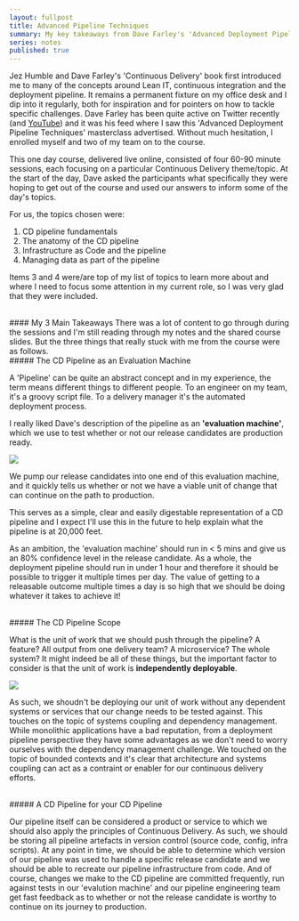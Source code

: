 ```yaml
---
layout: fullpost
title: Advanced Pipeline Techniques
summary: My key takeaways from Dave Farley's 'Advanced Deployment Pipeline  Techniques' Masterclass seminar, part of GOTO Copenhagen 2020.
series: notes
published: true
---
```


Jez Humble and Dave Farley's 'Continuous Delivery' book first introduced me to many of the concepts around Lean IT, continuous integration and the deployment pipeline. It remains a permanent fixture on my office desk and I dip into it regularly, both for inspiration and for pointers on how to tackle specific challenges. Dave Farley has been quite active on Twitter recently (and [YouTube](https://www.youtube.com/channel/UCCfqyGl3nq_V0bo64CjZh8g)) and it was his feed where I saw this 'Advanced Deployment Pipeline Techniques' masterclass advertised. Without much hesitation, I enrolled myself and two of my team on to the course.

This one day course, delivered live online, consisted of four 60-90 minute sessions, each focusing on a particular Continuous Delivery theme/topic. At the start of the day, Dave asked the participants what specifically they were hoping to get out of the course and used our answers to inform some of the day's topics.

For us, the topics chosen were:

1. CD pipeline fundamentals 
2. The anatomy of the CD pipeline
3. Infrastructure as Code and the pipeline
4. Managing data as part of the pipeline

Items 3 and 4 were/are top of my list of topics to learn more about and where I need to focus some attention in my current role, so I was very glad that they were included.

<br>
#### My 3 Main Takeaways
There was a lot of content to go through during the sessions and I'm still reading through my notes and the shared course slides. But the three things that really stuck with me from the course were as follows.

<br>
##### The CD Pipeline as an Evaluation Machine

A 'Pipeline' can be quite an abstract concept and in my experience, the term means different things to different people. To an engineer on my team, it's a groovy script file. To a delivery manager it's the automated deployment process. 

I really liked Dave's description of the pipeline as an **'evaluation machine'**, which we use to test whether or not our release candidates are production ready.

<p><img class="blog-image" src="https://robertdpowell.github.io/rp_blog/img/evaluationmachine.png"/></p>


We pump our release candidates into one end of this evaluation machine, and it quickly tells us whether or not we have a viable unit of change that can continue on the path to production.

This serves as a simple, clear and easily digestable representation of a CD pipeline and I expect I'll use this in the future to help explain what the pipeline is at 20,000 feet.

As an ambition, the 'evaluation machine' should run in < 5 mins and give us an 80% confidence level in the release candidate. As a whole, the deployment pipeline should run in under 1 hour and therefore it should be possible to trigger it multiple times per day. 
The value of getting to a releasable outcome multiple times a day is so high that we should be doing whatever it takes to achieve it!

<br>
##### The CD Pipeline Scope

What is the unit of work that we should push through the pipeline? A feature? All output from one delivery team? A microservice? The whole system? It might indeed be all of these things, but the important factor to consider is that the unit of work is **independently deployable**. 

<p><img class="blog-image" src="https://robertdpowell.github.io/rp_blog/img/deploymentscope.png"/></p>

As such, we shoudn't be deploying our unit of work without any dependent systems or services that our change needs to be tested against. This touches on the topic of systems coupling and dependency management. While monolithic applications have a bad reputation, from a deployment pipeline perspective they have some advantages as we don't need to worry ourselves with the dependency management challenge. We touched on the topic of bounded contexts and it's clear that architecture and systems coupling can act as a contraint or enabler for our continuous delivery efforts. 

<br>
##### A CD Pipeline for your CD Pipeline

Our pipeline itself can be considered a product or service to which we should also apply the principles of Continuous Delivery. As such, we should be storing all pipeline artefacts in version control (source code, config, infra scripts). At any point in time, we should be able to determine which version of our pipeline was used to handle a specific release candidate and we should be able to recreate our pipeline infrastructure from code. And of course, changes we make to the CD pipeline are committed frequently, run against tests in our 'evalution machine' and our pipeline engineering team get fast feedback as to whether or not the release candidate is worthy to continue on its journey to production.
















